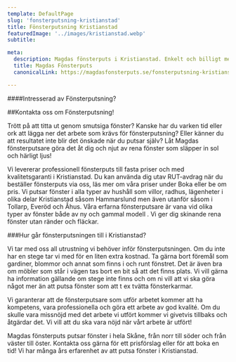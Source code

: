 ```yaml
---
template: DefaultPage
slug: 'fonsterputsning-kristianstad'
title: Fönsterputsning Kristianstad
featuredImage: '../images/kristianstad.webp'
subtitle:

meta:
  description: Magdas fönsterputs i Kristianstad. Enkelt och billigt med garanterat nöjda kunder ✔️. Vi erbjuder fasta priser och städgaranti ✔️. Boka oss eller begär en offert enkelt online ✔️.
  title: Magdas Fönsterputs
  canonicalLink: https://magdasfonsterputs.se/fonsterputsning-kristianstad/

---
```


####Intresserad av Fönsterputsning?

##Kontakta oss om Fönster­putsning!

Trött på att titta ut genom smutsiga fönster? Kanske har du varken tid eller ork att lägga ner det arbete som krävs för fönsterputsning? Eller känner du att resultatet inte blir det önskade när du putsar själv? Låt Magdas fönsterputsare göra det åt dig och njut av rena fönster som släpper in sol och härligt ljus!

Vi levererar professionell fönsterputs till fasta priser och med kvalitetsgaranti i Kristianstad. Du kan använda dig utav RUT-avdrag när du beställer fönsterputs via oss, läs mer om våra priser under Boka eller be om pris. Vi putsar fönster i alla typer av hushåll som villor, radhus, lägenheter i olika delar Kristianstad såsom Hammarslund men även utanför såsom i Tollarp, Everöd och Åhus. Våra erfarna fönsterputsare är vana vid olika typer av fönster både av ny och gammal modell . Vi ger dig skinande rena fönster utan ränder och fläckar.

###Hur går fönsterputsningen till i Kristianstad?

Vi tar med oss all utrustning vi behöver inför fönsterputsningen. Om du inte har en stege tar vi med för en liten extra kostnad.
Ta gärna bort föremål som gardiner, blommor och annat som finns i och runt fönstret. Det är även bra om möbler som står i vägen tas bort en bit så att det finns plats. Vi vill gärna ha information gällande om stege inte finns och om ni vill att vi ska göra något mer än att putsa fönster som att t ex tvätta fönsterkarmar.

Vi garanterar att de fönsterputsare som utför arbetet kommer att ha kompetens, vara professionella och göra ett arbete av god kvalité. Om du skulle vara missnöjd med det arbete vi utfört kommer vi givetvis tillbaks och åtgärdar det. Vi vill att du ska vara nöjd när vårt arbete är utfört!

Magdas fönsterputs putsar fönster i hela Skåne, från norr till söder och från väster till öster. Kontakta oss gärna för ett prisförslag eller för att boka en tid!  Vi har många års erfarenhet av att putsa fönster i Kristianstad.